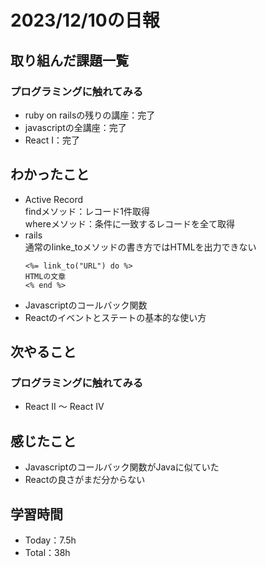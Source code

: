 # 2023/12/10の日報

## 取り組んだ課題一覧
### プログラミングに触れてみる
  - ruby on railsの残りの講座：完了
  - javascriptの全講座：完了
  - React I：完了

## わかったこと
  - Active Record<br>
    findメソッド：レコード1件取得<br>
    whereメソッド：条件に一致するレコードを全て取得
  - rails<br>
    通常のlinke_toメソッドの書き方ではHTMLを出力できない<br>
    ```できる書き方
    <%= link_to("URL") do %>
    HTMLの文章
    <% end %>
  - Javascriptのコールバック関数
  - Reactのイベントとステートの基本的な使い方

## 次やること
### プログラミングに触れてみる
  - React II 〜 React IV

## 感じたこと
  - Javascriptのコールバック関数がJavaに似ていた
  - Reactの良さがまだ分からない

## 学習時間
  - Today：7.5h
  - Total：38h
